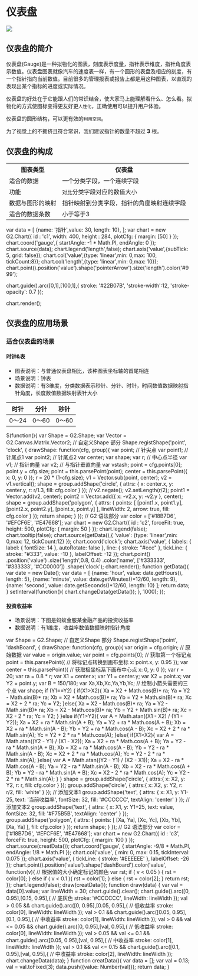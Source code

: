 <!--
title: 仪表盘
tags:
  - range
-->

# 仪表盘

<img src="https://t.alipayobjects.com/images/rmsweb/T184NiXaNcXXXXXXXX.png" />

## 仪表盘的简介

仪表盘(Gauge)是一种拟物化的图表，刻度表示度量，指针表示维度，指针角度表示数值。仪表盘图表就像汽车的速度表一样，有一个圆形的表盘及相应的刻度，有一个指针指向当前数值。目前很多的管理报表或报告上都是用这种图表，以直观的表现出某个指标的进度或实际情况。

仪表盘的好处在于它能跟人们的常识结合，使大家马上能理解看什么、怎么看。拟物化的方式使图标变得更友好更`人性化`，正确使用可以提升用户体验。

仪表盘的圆形结构，可以更有效的`利用空间`。

为了视觉上的不拥挤且符合常识，我们建议指针的数量不超过 **3** 根。

<div class="clearfix"></div>

## 仪表盘的构成

<table class="struct-table">
  <tr>
    <th>图表类型</th>
    <th>仪表盘</th>
  </tr>
  <tr>
    <td>适合的数据</td>
    <td>一个分类字段，一个连续字段</td>
  </tr>
  <tr>
    <td>功能</td>
    <td>
      <code>对比</code>分类字段对应的数值大小
    </td>
  </tr>
  <tr>
    <td>数据与图形的映射</td>
    <td>
      指针映射到分类字段，指针的角度映射连续字段
    </td>
  </tr>
  <tr>
    <td>适合的数据条数</td>
    <td>小于等于3</td>
  </tr>
</table>

<div id="c1" style="float: right"></div>
<div class="code hide">

  var data = [
    {name: '指针',value: 30, length: 10},
  ];
  var chart = new G2.Chart({
    id : 'c1',
    width: 400,
    height : 284,
    plotCfg: {
      margin: [50]
    }
  });
  chart.coord('gauge',{
    startAngle: -1 * Math.PI,
    endAngle: 0
  });
  chart.source(data);
  chart.legend('length',false);
  chart.axis('value',{subTick: 5, grid: false});
  chart.col('value',{type: 'linear',min: 0,max: 100, tickCount:8});
  chart.col('length',{type: 'linear',min: 0,max: 10});
  chart.point().position('value').shape('pointerArrow').size('length').color('#999');

  chart.guide().arc([0,1],[100,1],{
      stroke: '#22B07B',
      'stroke-width':12,
      'stroke-opacity': 0.7
    });

  chart.render();

</div>

<div class="clearfix"></div>

## 仪表盘的应用场景

### 适合仪表盘的场景

#### 时钟&表
* 图表说明：与普通仪表盘相比，该种图表坐标轴的首尾相连
* 场景说明：钟表
* 数据说明：有3维度，分类数据表示秒针、分针、时针，时间数值数据映射指针角度，长度数值数据映射表针大小

时针|分针|秒针
----|------|----
0～24|0～60|0～60

<div id="c2"></div>

<div class="code unvisiable-hide">
$(function(){
      var Shape = G2.Shape;
      var Vector = G2.Canvas.Matrix.Vector2;
      // 自定义Shape 部分
      Shape.registShape('point', 'clock', {
        drawShape: function(cfg, group){
          var point; // 针尖点
          var point1; // 针尾点1
          var point2; // 针尾点2
          var center;
          var shape;
          var r; // 中心点半径
          var v1; // 指针向量
          var v2; // 与指针垂直向量
          var vstash;
          point = cfg.points[0];
          point.y = cfg.size;
          point = this.parsePoint(point);
          center = this.parsePoint({
            x: 0,
            y: 0
          });
          r = 20 * (1-cfg.size);
          v1 = Vector.sub(point, center);
          v2 = v1.vertical();
          shape = group.addShape('circle', {
            attrs: {
              x: center.x,
              y: center.y,
              r: r/1.3,
              fill: cfg.color
            }
          });
          // v2.negate();
          v2.setLength(r/2);
          point1 = Vector.add(v2, center);
          point2 = Vector.add({
            x: -v2.x,
            y: -v2.y
          }, center);
          shape = group.addShape('polygon', {
            attrs: {
              points: [
                [point1.x, point1.y],
                [point2.x, point2.y],
                [point.x, point.y]
              ],
              lineWidth: 2,
              arrow: true,
              fill: cfg.color
            }
          });
          return shape;
        }
      });
      // G2 语法部分
      var color = ['#18B7D6', '#EFCF6E', '#E47668'];
      var chart = new G2.Chart({
        id : 'c2',
        forceFit: true,
        height: 500,
        plotCfg: {
          margin: 50
        }
      });
      chart.legend(false);
      chart.tooltip(false);
      chart.source(getData(),{
        'value': {type: 'linear',min: 0,max: 12, tickCount:12}
      });
      chart.coord('clock');
      chart.axis('value', {
        labels: {
          label: {
            fontSize: 14
          },
          autoRotate: false
        },
        line: {
          stroke: "#ccc"
        },
        tickLine: {
          stroke: "#333",
          value: -10
        },
        labelOffset: -12
      });
      chart.point()
        .position('value')
        .size('length',0.8, 0.4)
        .color('name', ['#333333', '#333333', '#CC0000'])
        .shape('clock');
      chart.render();
      function getData(){
        var date = new Date();
        var data = [
          {name: 'hour', value: date.getHours(), length: 5},
          {name: 'minute', value: date.getMinutes()*12/60, length: 9},
          {name: 'second', value: date.getSeconds()*12/60, length: 10}
        ];
        return data;
      }
      setInterval(function(){
        chart.changeData(getData());
      }, 1000);
});
</div>

#### 投资收益率
* 场景说明：下图是蚂蚁金服某金融产品的投资收益率
* 数据说明：有1维度，收益率数值数据映射指针角度

<div id="c3"></div>

<div class="code unvisiable-hide">
      var Shape = G2.Shape;
      // 自定义Shape 部分
      Shape.registShape('point', 'dashBoard', {
        drawShape: function(cfg, group){
          var origin = cfg.origin; // 原始数据
          var value = origin.value;
          var point = cfg.points[0]; // 获取第一个标记点
          point = this.parsePoint({ // 将标记点转换到画布坐标
            x: point.x,
            y: 0.95
          });
          var center = this.parsePoint({ // 获取极坐标系下画布中心点
            x: 0,
            y: 0
          });
          var r = 20;
          var ra = 0.8 * r;
          var X1 = center.x;
          var Y1 = center.y;
          var X2 = point.x;
          var Y2 = point.y;
          var B = 150/180;
          var Xa,Xb,Xc,Ya,Yb,Yc; // 绘制小箭头需要的三个点
          var shape;
          if (Y1==Y2) {
            if(X1>X2){
              Xa = X2 + Math.cos(B)* ra;
              Ya = Y2 - Math.sin(B)* ra;
              Xb = X2 + Math.cos(B)* ra;
              Yb = Y2 + Math.sin(B)* ra;
              Xc = X2 + 2 * ra;
              Yc = Y2;
            }else{
              Xa = X2 - Math.cos(B)* ra;
              Ya = Y2 - Math.sin(B)* ra;
              Xb = X2 - Math.cos(B)* ra;
              Yb = Y2 + Math.sin(B)* ra;
              Xc = X2 - 2 * ra;
              Yc = Y2;
            }
          }else if(Y1>Y2){
            var A = Math.atan((X1 - X2) / (Y1 - Y2));
            Xa = X2 + ra * Math.sin(A + B);
            Ya = Y2 + ra * Math.cos(A + B);
            Xb = X2 + ra * Math.sin(A - B);
            Yb = Y2 + ra * Math.cos(A - B);
            Xc = X2 + 2 * ra * Math.sin(A);
            Yc = Y2 + 2 * ra * Math.cos(A);
          }else{
            if(X1>X2){
              var A = Math.atan((Y2 - Y1) / (X1 - X2));
              Xa = X2 + ra * Math.cos(A + B);
              Ya = Y2 - ra * Math.sin(A + B);
              Xb = X2 + ra * Math.cos(A - B);
              Yb = Y2 - ra * Math.sin(A - B);
              Xc = X2 + 2 * ra * Math.cos(A);
              Yc = Y2 - 2 * ra * Math.sin(A);
            }else{
              var A = Math.atan((Y2 - Y1) / (X2 - X1));
              Xa = X2 - ra * Math.cos(A - B);
              Ya = Y2 - ra * Math.sin(A - B);
              Xb = X2 - ra * Math.cos(A + B);
              Yb = Y2 - ra * Math.sin(A + B);
              Xc = X2 - 2 * ra * Math.cos(A);
              Yc = Y2 - 2 * ra * Math.sin(A);
            }
          }
          shape = group.addShape('circle', {
            attrs:{
              x: X2,
              y: Y2,
              r: r,
              fill: cfg.color
            }
          });
          group.addShape('circle', {
            attrs:{
              x: X2,
              y: Y2,
              r: r/2,
              fill: 'white'
            }
          });
          // 添加文本1
          group.addShape('text', {
            attrs: {
              x: X1,
              y: Y1-25,
              text: '当前收益率',
              fontSize: 32,
              fill: '#CCCCCC',
              textAlign: 'center'
            }
          });
          // 添加文本2
          group.addShape('text', {
            attrs: {
              x: X1,
              y: Y1+25,
              text: value,
              fontSize: 32,
              fill: '#F75B5B',
              textAlign: 'center'
            }
          });
          group.addShape('polygon', {
            attrs: {
              points: [
                [Xa, Ya],
                [Xc, Yc],
                [Xb, Yb],
                [Xa, Ya]
              ],
              fill: cfg.color
            }
          });
          return shape;
        }
      });
      // G2 语法部分
      var color = ['#18B7D6', '#EFCF6E', '#E47668'];
      var chart = new G2.Chart({
        id : 'c3',
        forceFit: true,
        height: 500,
        plotCfg: {
          margin: 100
        }
      });
      chart.source(creatData());
      chart.coord('gauge', {
        startAngle: -9/8 * Math.PI,
        endAngle: 1/8 * Math.PI
      });
      chart.col('value', {
        min: 0,
        max: 0.15,
        tickInterval: 0.075
      });
      chart.axis('value', {
        tickLine: {
          stroke: '#EEEEEE'
        },
        labelOffset: -26
      });
      chart.point().position('value').shape('dashBoard').color('value', function(v){ // 根据值的大小确定标记的颜色
        var rst;
        if ( v < 0.05 ) {
          rst = color[0];
        } else if ( v < 0.1 ){
          rst = color[1];
        } else {
          rst = color[2];
        }
        return rst;
      });
      chart.legend(false);
      draw(creatData());
      function draw(data) {
        var val = data[0].value;
        var lineWidth = 30;
        chart.guide().clear();
        chart.guide().arc([0, 0.95],[0.15, 0.95],{ // 底灰色
          stroke: '#CCCCCC',
          lineWidth: lineWidth
        });
        val > 0.05 && chart.guide().arc([0, 0.95],[0.05, 0.95],{ // 低收益率
          stroke: color[0],
          lineWidth: lineWidth
        });
        val > 0.1 && chart.guide().arc([0.05, 0.95],[0.1, 0.95],{ // 中收益率
          stroke: color[1],
          lineWidth: lineWidth
        });
        val > 0 && val <= 0.05 && chart.guide().arc([0, 0.95],[val, 0.95],{ // 低收益率
          stroke: color[0],
          lineWidth: lineWidth
        });
        val > 0.05 && val <= 0.1 && chart.guide().arc([0.05, 0.95],[val, 0.95],{ // 中收益率
          stroke: color[1],
          lineWidth: lineWidth
        });
        val > 0.1 && val <= 0.15 && chart.guide().arc([0.1, 0.95],[val, 0.95],{ // 中收益率
          stroke: color[2],
          lineWidth: lineWidth
        });
        chart.changeData(data);
      }
      function creatData(){
        var data = [];
        var val = 0.13;
        val = val.toFixed(3);
        data.push({value: Number(val)});
        return data;
      }
</div>
